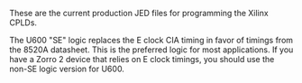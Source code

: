These are the current production JED files for programming the Xilinx CPLDs.

The U600 "SE" logic replaces the E clock CIA timing in favor of timings from the 8520A datasheet. This is the preferred logic for most applications. If you have a Zorro 2 device that relies on E clock timings, you should use the non-SE logic version for U600. 
